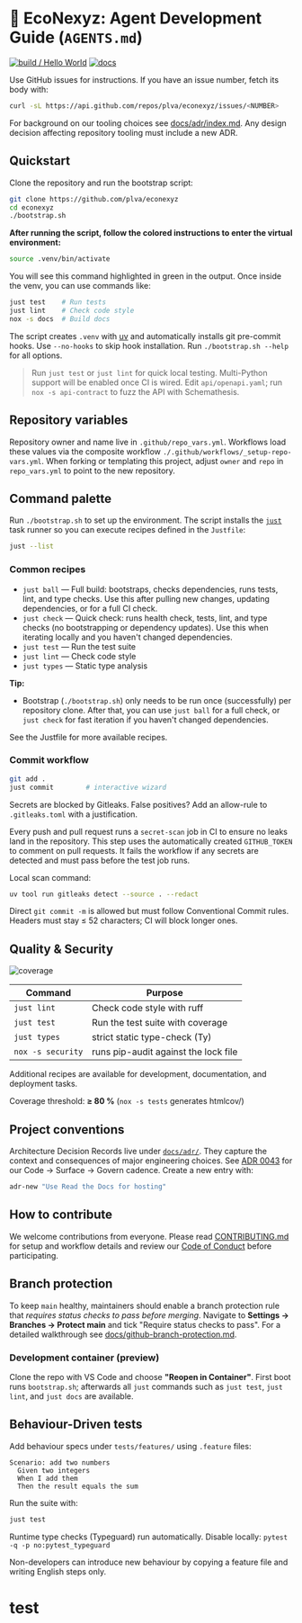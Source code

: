 # 🦾 EcoNexyz: Agent Development Guide (`AGENTS.md`)
[![build / Hello World](https://github.com/plva/econexyz/actions/workflows/ci.yml/badge.svg?branch=main)](https://github.com/plva/econexyz/actions/workflows/ci.yml)
[![docs](https://img.shields.io/badge/docs-live-blue)](https://plva.github.io/econexyz/)

Use GitHub issues for instructions. If you have an issue number, fetch its body with:

```bash
curl -sL https://api.github.com/repos/plva/econexyz/issues/<NUMBER>
```

For background on our tooling choices see [docs/adr/index.md](docs/adr/index.md). Any design decision affecting repository tooling must include a new ADR.

## Quickstart

Clone the repository and run the bootstrap script:

```bash
git clone https://github.com/plva/econexyz
cd econexyz
./bootstrap.sh
```

**After running the script, follow the colored instructions to enter the virtual environment:**

```bash
source .venv/bin/activate
```

You will see this command highlighted in green in the output. Once inside the venv, you can use commands like:

```bash
just test    # Run tests
just lint    # Check code style
nox -s docs  # Build docs
```

The script creates `.venv` with [uv](https://github.com/astral-sh/uv) and automatically installs git pre-commit hooks.
Use `--no-hooks` to skip hook installation. Run `./bootstrap.sh --help` for all options.

> Run `just test` or `just lint` for quick local testing.
> Multi-Python support will be enabled once CI is wired.
> Edit `api/openapi.yaml`; run `nox -s api-contract` to fuzz the API with Schemathesis.

## Repository variables

Repository owner and name live in `.github/repo_vars.yml`. Workflows load these
values via the composite workflow `./.github/workflows/_setup-repo-vars.yml`.
When forking or templating this project, adjust `owner` and `repo` in
`repo_vars.yml` to point to the new repository.

## Command palette

Run `./bootstrap.sh` to set up the environment. The script installs the
[`just`](https://github.com/casey/just) task runner so you can execute recipes
defined in the `Justfile`:

```bash
just --list
```

### Common recipes

- `just ball` — Full build: bootstraps, checks dependencies, runs tests, lint, and type checks. Use this after pulling new changes, updating dependencies, or for a full CI check.
- `just check` — Quick check: runs health check, tests, lint, and type checks (no bootstrapping or dependency updates). Use this when iterating locally and you haven't changed dependencies.
- `just test` — Run the test suite
- `just lint` — Check code style
- `just types` — Static type analysis

**Tip:**
- Bootstrap (`./bootstrap.sh`) only needs to be run once (successfully) per repository clone. After that, you can use `just ball` for a full check, or `just check` for fast iteration if you haven't changed dependencies.

See the Justfile for more available recipes.

### Commit workflow

```bash
git add .
just commit        # interactive wizard
```

Secrets are blocked by Gitleaks. False positives? Add an allow-rule to
`.gitleaks.toml` with a justification.

Every push and pull request runs a `secret-scan` job in CI to ensure no leaks
land in the repository. This step uses the automatically created `GITHUB_TOKEN`
to comment on pull requests. It fails the workflow if any secrets are detected
and must pass before the test job runs.

Local scan command:

```bash
uv tool run gitleaks detect --source . --redact
```

Direct `git commit -m` is allowed but must follow Conventional Commit rules.
Headers must stay ≤ 52 characters; CI will block longer ones.

## Quality & Security
![coverage](https://raw.githubusercontent.com/<org>/<repo>/gh-pages-coverage/coverage.svg)

| Command | Purpose |
| ------- | ------- |
| `just lint` | Check code style with ruff |
| `just test` | Run the test suite with coverage |
| `just types` | strict static type-check (Ty) |
| `nox -s security` | runs pip-audit against the lock file |

Additional recipes are available for development, documentation, and deployment tasks.

Coverage threshold: **≥ 80 %** (`nox -s tests` generates htmlcov/)

## Project conventions

Architecture Decision Records live under [`docs/adr/`](docs/adr/index.md).
They capture the context and consequences of major engineering choices.
See [ADR 0043](docs/adr/0043-code-surface-govern-cadence.md) for our Code → Surface → Govern cadence.
Create a new entry with:

```bash
adr-new "Use Read the Docs for hosting"
```

## How to contribute

We welcome contributions from everyone. Please read
[CONTRIBUTING.md](CONTRIBUTING.md) for setup and workflow details and review our
[Code of Conduct](CODE_OF_CONDUCT.md) before participating.

## Branch protection

To keep `main` healthy, maintainers should enable a branch protection rule that
*requires status checks to pass before merging*. Navigate to
**Settings → Branches → Protect main** and tick "Require status checks to pass".
For a detailed walkthrough see
[docs/github-branch-protection.md](docs/github-branch-protection.md).


### Development container (preview)

Clone the repo with VS Code and choose **"Reopen in Container"**.
First boot runs `bootstrap.sh`; afterwards all `just` commands such as
`just test`, `just lint`, and `just docs` are available.

## Behaviour-Driven tests

Add behaviour specs under `tests/features/` using `.feature` files:

```gherkin
Scenario: add two numbers
  Given two integers
  When I add them
  Then the result equals the sum
```

Run the suite with:

```bash
just test
```

Runtime type checks (Typeguard) run automatically.
Disable locally: `pytest -q -p no:pytest_typeguard`

Non-developers can introduce new behaviour by copying a feature file and writing
English steps only.
# test
